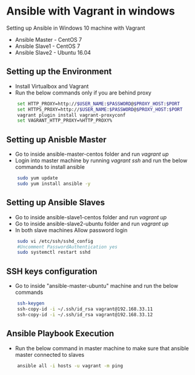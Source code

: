# Ansible with Vagrant in windows

Setting up Ansible in Windows 10 machine with Vagrant

* Ansible Master - CentOS 7
* Ansible Slave1 - CentOS 7
* Ansible Slave2 - Ubuntu 16.04

## Setting up the Environment

* Install Virtualbox and Vagrant
* Run the below commands only if you are behind proxy

```bash
    set HTTP_PROXY=http://$USER_NAME:$PASSWORD@$PROXY_HOST:$PORT
    set HTTPS_PROXY=http://$USER_NAME:$PASSWORD@$PROXY_HOST:$PORT
    vagrant plugin install vagrant-proxyconf
    set VAGRANT_HTTP_PROXY=%HTTP_PROXY%
```

## Setting up Anisble Master

* Go to inside ansible-master-centos folder and run *vagrant up*
* Login into master machine by running *vagrant ssh* and run the below commands to install ansible

```bash
    sudo yum update
    sudo yum install ansible -y
```

## Setting up Ansible Slaves

* Go to inside ansible-slave1-centos folder and run *vagrant up*
* Go to inside ansible-slave2-ubuntu folder and run *vagrant up*
* In both slave machines Allow password login

```bash
    sudo vi /etc/ssh/sshd_config
    #Uncomment PasswordAuthentication yes
    sudo systemctl restart sshd
```

## SSH keys configuration

* Go to inside "ansible-master-ubuntu" machine and run the below commands
        
```bash
    ssh-keygen
    ssh-copy-id -i ~/.ssh/id_rsa vagrant@192.168.33.11
    ssh-copy-id -i ~/.ssh/id_rsa vagrant@192.168.33.12
``` 
## Ansible Playbook Execution

* Run the below command in master machine to make sure that ansible master connected to slaves

```bash
    ansible all -i hosts -u vagrant -m ping
```